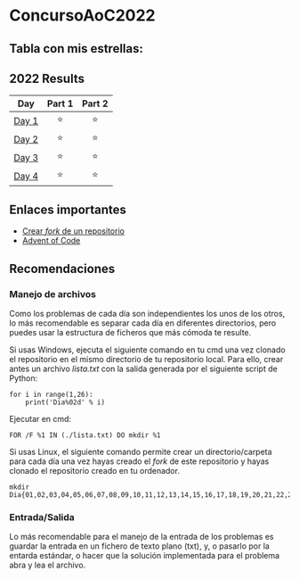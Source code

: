 # ConcursoAoC2022
## Tabla con mis estrellas:
<!--- advent_readme_stars table --->
## 2022 Results

| Day | Part 1 | Part 2 |
| :---: | :---: | :---: |
| [Day 1](https://adventofcode.com/2022/day/1) | ⭐ | ⭐ |
| [Day 2](https://adventofcode.com/2022/day/2) | ⭐ | ⭐ |
| [Day 3](https://adventofcode.com/2022/day/3) | ⭐ | ⭐ |
| [Day 4](https://adventofcode.com/2022/day/4) | ⭐ | ⭐ |
<!--- advent_readme_stars table --->
## Enlaces importantes

- [Crear *fork* de un repositorio](https://docs.github.com/en/get-started/quickstart/fork-a-repo)
- [Advent of Code](https://adventofcode.com/)

## Recomendaciones
### Manejo de archivos

Como los problemas de cada día son independientes los unos de los otros, lo más recomendable es separar cada día en diferentes directorios, pero puedes usar la estructura de ficheros que más cómoda te resulte.

Si usas Windows, ejecuta el siguiente comando en tu cmd una vez clonado el repositorio en el mismo directorio de tu repositorio local. Para ello, crear antes un archivo *lista.txt* con la salida generada por el siguiente script de Python:

```
for i in range(1,26):
    print('Dia%02d' % i)
```

Ejecutar en cmd:
```
FOR /F %1 IN (./lista.txt) DO mkdir %1
```

Si usas Linux, el siguiente comando permite crear un directorio/carpeta para cada día una vez hayas creado el *fork* de este repositorio y hayas clonado el repositorio creado en tu ordenador.

```
mkdir Dia{01,02,03,04,05,06,07,08,09,10,11,12,13,14,15,16,17,18,19,20,21,22,23,24,25}
```

### Entrada/Salida

Lo más recomendable para el manejo de la entrada de los problemas es guardar la entrada en un fichero de texto plano (txt), y, o pasarlo por la entarda estándar, o hacer que la solución implementada para el problema abra y lea el archivo.
